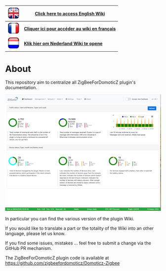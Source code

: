 
| <img src="Images/flag_uk.png" width="40" height="40"> | [__Click here to access English Wiki__](en-eng/Home.md)      |
|--------------|-----------|
| <img src="Images/flag_france.png" width="40" height="40">   | [__Cliquer ici pour accéder au wiki en français__](fr-fr/Home.md) |
| <img src="Images/flag_netherlands.png" width="40" height="40">     | [__Klik hier om Nederland Wiki te opene__](nl-dut/Home.md) |

# About

This repository aim to centralize all ZigBeeForDomoticZ plugin's documentation.

![Dashboard](Images/Dashboard.png)

In particular you can find the various version of the plugin Wiki.

If you would like to translate a part or the totality of the Wiki into an other language, please let us know.

If you find some issues, mistakes ... feel free to submit a change via the GitHub PR mechanism.

The ZigBeeForDomoticZ plugin code is available at https://github.com/zigbeefordomoticz/Domoticz-Zigbee
